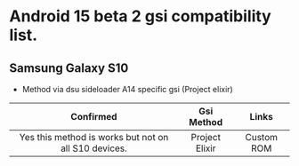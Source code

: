 # Android 15 beta 2 gsi compatibility list.

## Samsung Galaxy S10
- Method via dsu sideloader A14 specific gsi (Project elixir)


|Confirmed|Gsi Method|Links|
|:-:|:-:|:-:|
|Yes this method is works but not on all S10 devices.|Project Elixir|Custom ROM|[Download](https://projectelixiros.com/device/beyond1lte)|
